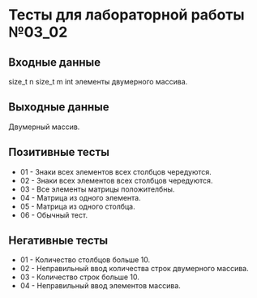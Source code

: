 # Тесты для лабораторной работы №03_02

## Входные данные
size_t n
size_t m
int элементы двумерного массива.

## Выходные данные
Двумерный массив.

## Позитивные тесты
- 01 - Знаки всех элементов всех столбцов чередуются.
- 02 - Знаки всех элементов всех столбцов чередуются.
- 03 - Все элементы матрицы положителбны.
- 04 - Матрица из одного элемента.
- 05 - Матрица из одного столбца.
- 06 - Обычный тест.

## Негативные тесты
- 01 - Количество столбцов больше 10.
- 02 - Неправильный ввод количества строк двумерного массива.
- 03 - Количество строк больше 10.
- 04 - Неправильный ввод элементов массива.
